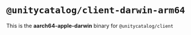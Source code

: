 # `@unitycatalog/client-darwin-arm64`

This is the **aarch64-apple-darwin** binary for `@unitycatalog/client`
